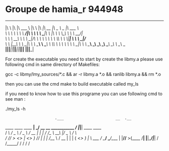 # Groupe de hamia_r 944948

 ___       __   _______   ___       ________  ________  _____ ______   _______      
|\  \     |\  \|\  ___ \ |\  \     |\   ____\|\   __  \|\   _ \  _   \|\  ___ \     
\ \  \    \ \  \ \   __/|\ \  \    \ \  \___|\ \  \|\  \ \  \\\__\ \  \ \   __/|    
 \ \  \  __\ \  \ \  \_|/_\ \  \    \ \  \    \ \  \\\  \ \  \\|__| \  \ \  \_|/__  
  \ \  \|\__\_\  \ \  \_|\ \ \  \____\ \  \____\ \  \\\  \ \  \    \ \  \ \  \_|\ \ 
   \ \____________\ \_______\ \_______\ \_______\ \_______\ \__\    \ \__\ \_______\
    \|____________|\|_______|\|_______|\|_______|\|_______|\|__|     \|__|\|_______|
    

For create the executable you need to start by create the libmy.a please use following cmd in same directory of Makefiles:

gcc -c libmy/lmy_sources/*.c && ar -r libmy.a *.o && ranlib libmy.a && rm *.o

then you can use the cmd make to build executable called my_ls

if you need to know how to use this programe you can use following cmd to see man :

./my_ls -h

                          .___                       __  .__                
   ____   ____   ____   __| _/  __ __  ___________ _/  |_|__| ____   ____   
  / ___\ /  _ \ /  _ \ / __ |  |  |  \/  ___/\__  \\   __\  |/  _ \ /    \  
 / /_/  >  <_> |  <_> ) /_/ |  |  |  /\___ \  / __ \|  | |  (  <_> )   |  \ 
 \___  / \____/ \____/\____ |  |____//____  >(____  /__| |__|\____/|___|  / 
/_____/                    \/             \/      \/                    \/ 

